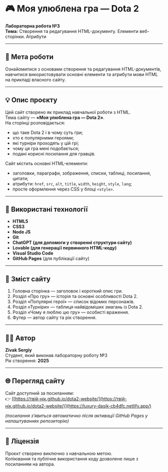 # 🎮 Моя улюблена гра — Dota 2  
**Лабораторна робота №3**  
**Тема:** Створення та редагування HTML-документу. Елементи веб-сторінки. Атрибути  

---

## 📘 Мета роботи
Ознайомитися з основами створення та редагування HTML-документів, навчитися використовувати основні елементи та атрибути мови HTML на прикладі власного сайту.

---

## 💡 Опис проєкту
Цей сайт створено як приклад навчальної роботи з HTML.  
Тема сайту — **«Моя улюблена гра — Dota 2»**.  
На сторінці розповідається:
- що таке Dota 2 і в чому суть гри;  
- хто є популярними героями;  
- які турніри проходять у цій грі;  
- чому ця гра мені подобається;  
- подані корисні посилання для гравців.

Сайт містить основні HTML-елементи:
- заголовки, параграфи, зображення, списки, таблиці, посилання, цитати;  
- атрибути: `href`, `src`, `alt`, `title`, `width`, `height`, `style`, `lang`;  
- просте оформлення через CSS у блоці `<style>`.

---

## 🧱 Використані технології
- **HTML5**  
- **CSS3**  
- **Node JS**  
- **Git**  
- **ChatGPT (для допомоги у створенні структури сайту)**  
- **Lovable (для генерації первинного HTML-коду)**  
- **Visual Studio Code**  
- **GitHub Pages** (для публікації сайту)

---

## 📸 Зміст сайту
1. Головна сторінка — заголовок і короткий опис гри.  
2. Розділ «Про гру» — історія та основні особливості Dota 2.  
3. Розділ «Популярні герої» — список відомих персонажів.  
4. Розділ «Турніри» — таблиця найвідоміших змагань із Dota 2.  
5. Розділ «Чому я люблю цю гру» — особисті враження.  
6. Футер — автор сайту та рік створення.

---

## 👨‍💻 Автор
**Zivak Sergiy**  
Студент, який виконав лабораторну роботу №3  
Рік створення: **2025**

---

## 🌐 Перегляд сайту
Сайт доступний за посиланням:  
👉 [[https://твій-нік.github.io/dota2-website/](https://твій-нік.github.io/dota2-website/)](https://luxury-dasik-cb4dfc.netlify.app/)

*(посилання з’явиться автоматично після активації GitHub Pages у налаштуваннях репозиторію)*

---

## 🧾 Ліцензія
Проєкт створено виключно з навчальною метою.  
Копіювання та публічне використання коду дозволене лише з посиланням на автора.
